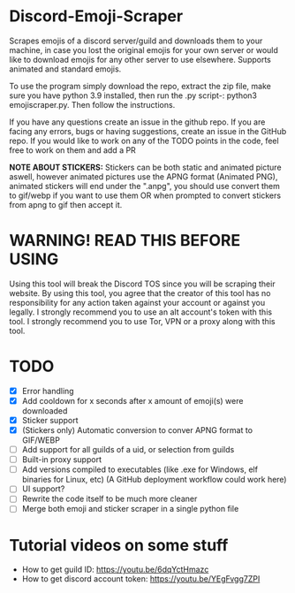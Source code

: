 # Discord-Emoji-Scraper
Scrapes emojis of a discord server/guild and downloads them to your machine, in case you lost the original emojis for your own server or would like to download emojis for any other server to use elsewhere. Supports animated and standard emojis.

To use the program simply download the repo, extract the zip file, make sure you have python 3.9 installed, then run the .py script-: python3 emojiscraper.py. Then follow the instructions.

If you have any questions create an issue in the github repo.
If you are facing any errors, bugs or having suggestions, create an issue in the GitHub repo.
If you would like to work on any of the TODO points in the code, feel free to work on them and add a PR

**NOTE ABOUT STICKERS:** Stickers can be both static and animated picture aswell, however animated pictures use the APNG format (Animated PNG), animated stickers will end under the ".anpg", you should use convert them to gif/webp if you want to use them OR when prompted to convert stickers from apng to gif then accept it.

# WARNING! READ THIS BEFORE USING
Using this tool will break the Discord TOS since you will be scraping their website.
By using this tool, you agree that the creator of this tool has no responsibility for any action taken
against your account or against you legally.
I strongly recommend you to use an alt account's token with this tool.
I strongly recommend you to use Tor, VPN or a proxy along with this tool.

# TODO
- [x] Error handling
- [x] Add cooldown for x seconds after x amount of emoji(s) were downloaded
- [x] Sticker support
- [x] (Stickers only) Automatic conversion to conver APNG format to GIF/WEBP
- [ ] Add support for all guilds of a uid, or selection from guilds
- [ ] Built-in proxy support
- [ ] Add versions compiled to executables (like .exe for Windows, elf binaries for Linux, etc) (A GitHub deployment workflow could work here)
- [ ] UI support?
- [ ] Rewrite the code itself to be much more cleaner
- [ ] Merge both emoji and sticker scraper in a single python file

# Tutorial videos on some stuff
- How to get guild ID: https://youtu.be/6dqYctHmazc
- How to get discord account token: https://youtu.be/YEgFvgg7ZPI
